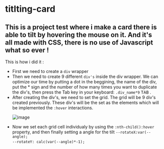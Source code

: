 # titlting-card
<h2>This is a project test where i make a card there is able to tilt by hovering the mouse on it. And it's all made with CSS, there is no use of Javascript what so ever ! </h2>

<p>This is how i did it :</p>
<ul>
<li>First we need to create a <code>div</code> wrapper</li>
<li>Then we need to create 9 different <code>div's</code> inside the div wrapper. We can optimize our time by putting a dot in the beggining, the name of the div,  put the * sign and the number of how many times you want to duplicate the div's, then press the Tab key in your keyboard: <code>.div_name*9</code> <kbd>TAB</kbd> .</li>
<li>After creating the div's, we need to set the grid. The grid will be 9 div's created previously. These div's will be the set as the elements which will be implemented the <code>:hover</code> interactions.  </li>

  ![image](https://user-images.githubusercontent.com/58955082/200633305-c5be5994-e185-4087-a7db-bb29489b7c69.png)

<li>Now we set each grid cell individualy by using the <code>:nth-child():hover</code> property, and then finally setting a angle for the tilt
   <code>--rotateX:var(--angle);</code></br>
   <code>--rotateY: calc(var(--angle)*-1);</code>
</li>
</ul>

